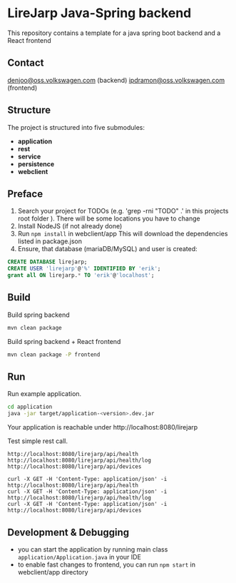 # LireJarp Java-Spring backend
This repository contains a template for a java spring boot backend and a React frontend

## Contact

denjoo@oss.volkswagen.com (backend)
ipdramon@oss.volkswagen.com (frontend)

## Structure

The project is structured into five submodules:
* **application**
* **rest**
* **service**
* **persistence**
* **webclient**

## Preface

1. Search your project for TODOs (e.g. 'grep -rni "TODO" .' in this projects root folder ). There will be some locations you have to change
2. Install NodeJS (if not already done)
3. Run `npm install` in webclient/app
This will download the dependencies listed in package.json
4. Ensure, that database (mariaDB/MySQL) and user is created:
```sql
CREATE DATABASE lirejarp;
CREATE USER 'lirejarp'@'%' IDENTIFIED BY 'erik';
grant all ON lirejarp.* TO 'erik'@'localhost';
```

## Build

Build spring backend
```bash
mvn clean package
```

Build spring backend + React frontend
```bash
mvn clean package -P frontend
```

## Run

Run example application.
```bash
cd application
java -jar target/application-<version>.dev.jar 
```
Your application is reachable under http://localhost:8080/lirejarp

Test simple rest call.
```
http://localhost:8080/lirejarp/api/health
http://localhost:8080/lirejarp/api/health/log
http://localhost:8080/lirejarp/api/devices
```
```
curl -X GET -H 'Content-Type: application/json' -i http://localhost:8080/lirejarp/api/health
curl -X GET -H 'Content-Type: application/json' -i http://localhost:8080/lirejarp/api/health/log
curl -X GET -H 'Content-Type: application/json' -i http://localhost:8080/lirejarp/api/devices
```
## Development & Debugging

* you can start the application by running main class `application/Application.java` in your IDE
* to enable fast changes to frontend, you can run `npm start` in webclient/app directory

